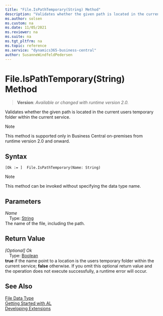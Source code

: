 ```yaml
---
title: "File.IsPathTemporary(String) Method"
description: "Validates whether the given path is located in the current users temporary folder within the current service."
ms.author: solsen
ms.custom: na
ms.date: 11/05/2021
ms.reviewer: na
ms.suite: na
ms.tgt_pltfrm: na
ms.topic: reference
ms.service: "dynamics365-business-central"
author: SusanneWindfeldPedersen
---
```

[//]: # (START>DO_NOT_EDIT)
[//]: # (IMPORTANT:Do not edit any of the content between here and the END>DO_NOT_EDIT.)
[//]: # (Any modifications should be made in the .xml files in the ModernDev repo.)
# File.IsPathTemporary(String) Method
> **Version**: _Available or changed with runtime version 2.0._

Validates whether the given path is located in the current users temporary folder within the current service.

> [!NOTE]
> This method is supported only in Business Central on-premises from runtime version 2.0 and onward.

## Syntax
```AL
[Ok := ]  File.IsPathTemporary(Name: String)
```
> [!NOTE]
> This method can be invoked without specifying the data type name.
## Parameters
*Name*  
&emsp;Type: [String](../string/string-data-type.md)  
The name of the file, including the path.  


## Return Value
*[Optional] Ok*  
&emsp;Type: [Boolean](../boolean/boolean-data-type.md)  
**true** if the name point to a location is the users temporary folder within the current service; **false** otherwise. If you omit this optional return value and the operation does not execute successfully, a runtime error will occur.  


[//]: # (IMPORTANT: END>DO_NOT_EDIT)
## See Also
[File Data Type](file-data-type.md)  
[Getting Started with AL](../../devenv-get-started.md)  
[Developing Extensions](../../devenv-dev-overview.md)